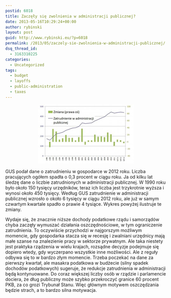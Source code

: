 ```yaml
---
postid: 6018
title: Zaczęły się zwolnienia w administracji publicznej?
date: 2013-05-16T10:29:24+00:00
author: rybinski
layout: post
guid: http://www.rybinski.eu/?p=6018
permalink: /2013/05/zaczely-sie-zwolnienia-w-administracji-publicznej/
dsq_thread_id:
  - 3163310225
categories:
  - Uncategorized
tags:
  - budget
  - layoffs
  - public-administration
  - taxes
---
```

<p style="text-align: center;">
  <a href="/uploads/2013/05/Zatrudnienie_w_adm_publicznej_2012.jpg"><img class="size-medium wp-image-6019 aligncenter" title="Zatrudnienie_w_adm_publicznej_2012" src="/uploads/2013/05/Zatrudnienie_w_adm_publicznej_2012-300x184.jpg" alt="" width="300" height="184" /></a>
</p>

GUS podał dane o zatrudnieniu w gospodarce w 2012 roku. Liczba pracujących ogółem spadła o 0,3 procent w ciągu roku. Ja od kilku lat śledzę dane o liczbie zatrudnionych w administracji publicznej. W 1990 roku było około 150 tysięcy urzędników, teraz ich liczba jest trzykrotnie wyższa i wynosi około 450 tysięcy. Według GUS zatrudnienie w administracji publicznej wzrosło o około 6 tysięcy w ciągu 2012 roku, ale już w samym czwartym kwartale spadło o prawie 4 tysiące. Wykres powyżej ilustruje te zmiany.

Wydaje się, że znacznie niższe dochody podatkowe rządu i samorządów chyba zaczęły wymuszać działania oszczędnościowe, w tym ograniczenie zatrudnienia. To oczywiście przychodzi w najgorszym możliwym momencie, gdy gospodarka stacza się w recesję i zwalniani urzędnicy mają małe szanse na znalezienie pracy w sektorze prywatnym. Ale taka niestety jest praktyka rządzenia w wielu krajach, rozsądne decyzje podejmuje się dopiero wtedy, gdy wyczerpano wszystkie inne możliwości. Ale z reguły odbywa się to w bardzo złym momencie. Trzeba poczekać na dane za pierwszy kwartał, ale masakra podatkowa w budżecie (silny spadek dochodów podatkowych) sugeruje, że redukcje zatrudnienia w administracji będą kontynuowane. Do coraz większej liczby osób w rządzie i parlamencie dociera, że dług publiczny może szybko przekroczyć granice 60 procent PKB, za co grozi Trybunał Stanu. Więc głównym motywem oszczędzania będzie strach, a to bardzo silna motywacja.

 
